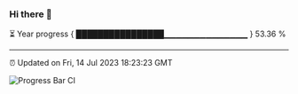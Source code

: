 ### Hi there 👋

⏳ Year progress { ████████████████▁▁▁▁▁▁▁▁▁▁▁▁▁▁ } 53.36 %

---

⏰ Updated on Fri, 14 Jul 2023 18:23:23 GMT

![Progress Bar CI](https://github.com/ZhaoGui/ZhaoGui/workflows/Progress%20Bar%20CI/badge.svg)

